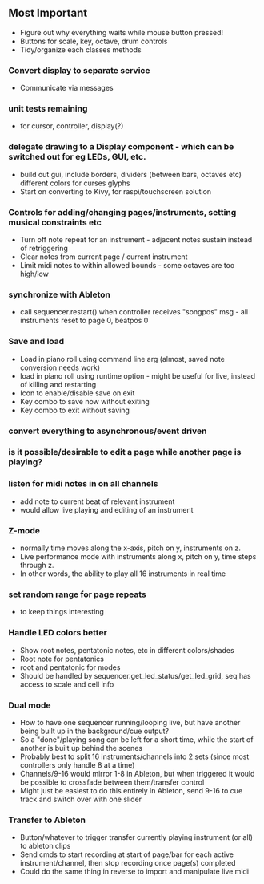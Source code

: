 ## Most Important
* Figure out why everything waits while mouse button pressed!
* Buttons for scale, key, octave, drum controls
* Tidy/organize each classes methods

### Convert display to separate service
- Communicate via messages

### unit tests remaining
- for cursor, controller, display(?)

### delegate drawing to a Display component - which can be switched out for eg LEDs, GUI, etc.
- build out gui, include
    borders, dividers (between bars, octaves etc)
    different colors for curses glyphs
- Start on converting to Kivy, for raspi/touchscreen solution

### Controls for adding/changing pages/instruments, setting musical constraints etc
- Turn off note repeat for an instrument - adjacent notes sustain instead of retriggering
- Clear notes from current page / current instrument
- Limit midi notes to within allowed bounds - some octaves are too high/low

### synchronize with Ableton
- call sequencer.restart() when controller receives "songpos" msg - all instruments reset to page 0, beatpos 0

### Save and load
- Load in piano roll using command line arg (almost, saved note conversion needs work)
- load in piano roll using runtime option - might be useful for live, instead of killing and restarting
- Icon to enable/disable save on exit
- Key combo to save now without exiting
- Key combo to exit without saving

### convert everything to asynchronous/event driven

### is it possible/desirable to edit a page while another page is playing?

### listen for midi notes in on all channels
- add note to current beat of relevant instrument
- would allow live playing and editing of an instrument

### Z-mode
- normally time moves along the x-axis, pitch on y, instruments on z.
- Live performance mode with instruments along x, pitch on y, time steps through z.
- In other words, the ability to play all 16 instruments in real time

### set random range for page repeats
- to keep things interesting

### Handle LED colors better
- Show root notes, pentatonic notes, etc in different colors/shades
- Root note for pentatonics
- root and pentatonic for modes
- Should be handled by sequencer.get_led_status/get_led_grid, seq has access to scale and cell info

### Dual mode
- How to have one sequencer running/looping live, but have another being built up in the background/cue output?
- So a "done"/playing song can be left for a short time, while the start of another is built up behind the scenes
- Probably best to split 16 instruments/channels into 2 sets (since most controllers only handle 8 at a time)
- Channels/9-16 would mirror 1-8 in Ableton, but when triggered it would be possible to crossfade between them/transfer control
- Might just be easiest to do this entirely in Ableton, send 9-16 to cue track and switch over with one slider

### Transfer to Ableton
- Button/whatever to trigger transfer currently playing instrument (or all) to ableton clips
- Send cmds to start recording at start of page/bar for each active instrument/channel, then stop recording once page(s) completed
- Could do the same thing in reverse to import and manipulate live midi
